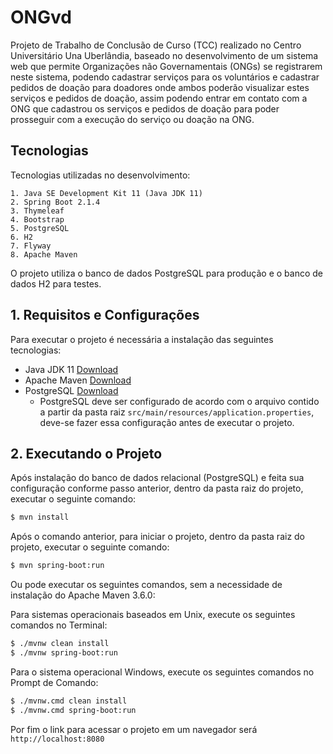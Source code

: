 # ONGvd

Projeto de Trabalho de Conclusão de Curso (TCC) realizado no Centro Universitário Una Uberlândia, baseado no desenvolvimento de um sistema web que permite Organizações não Governamentais (ONGs) se registrarem neste sistema, podendo cadastrar serviços para os voluntários e cadastrar pedidos de doação para doadores onde ambos poderão visualizar estes serviços e pedidos de doação, assim podendo entrar em contato com a ONG que cadastrou os serviços e pedidos de doação para poder prosseguir com a execução do serviço ou doação na ONG.

## Tecnologias

Tecnologias utilizadas no desenvolvimento:

	1. Java SE Development Kit 11 (Java JDK 11)
    2. Spring Boot 2.1.4
    3. Thymeleaf
    4. Bootstrap
    5. PostgreSQL
    6. H2
    7. Flyway
    8. Apache Maven

O projeto utiliza o banco de dados PostgreSQL para produção e o banco de dados H2 para testes.

## 1. Requisitos e Configurações

Para executar o projeto é necessária a instalação das seguintes tecnologias:

   - Java JDK 11 [Download](https://www.oracle.com/technetwork/java/javase/downloads/jdk11-downloads-5066655.html)
   - Apache Maven [Download](https://maven.apache.org/download.cgi)
   - PostgreSQL [Download](https://www.postgresql.org/download/)
      - PostgreSQL deve ser configurado de acordo com o arquivo contido a partir da pasta raiz `src/main/resources/application.properties`, deve-se fazer essa configuração antes de executar o projeto.
      
## 2. Executando o Projeto

Após instalação do banco de dados relacional (PostgreSQL) e feita sua configuração conforme passo anterior, dentro da pasta raiz do projeto, executar o seguinte comando:

```sh
$ mvn install
```

Após o comando anterior, para iniciar o projeto, dentro da pasta raiz do projeto, executar o seguinte comando:

```sh
$ mvn spring-boot:run
```

Ou pode executar os seguintes comandos, sem a necessidade de instalação do Apache Maven 3.6.0:

Para sistemas operacionais baseados em Unix, execute os seguintes comandos no Terminal:

```sh
$ ./mvnw clean install
$ ./mvnw spring-boot:run
```
	
Para o sistema operacional Windows, execute os seguintes comandos no Prompt de Comando:

```sh
$ ./mvnw.cmd clean install
$ ./mvnw.cmd spring-boot:run
```

Por fim o link para acessar o projeto em um navegador será `http://localhost:8080`
